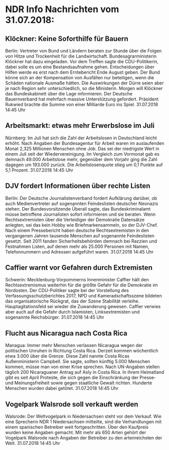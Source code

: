 # NDR Info Nachrichten vom 31.07.2018:


## Klöckner: Keine Soforthilfe für Bauern
Berlin:        Vertreter von Bund und Ländern beraten zur Stunde über die Folgen von Hitze und Trockenheit für die Landwirtschaft. Bundesagrarministerin Klöckner hat dazu eingeladen. Vor dem Treffen sagte die CDU-Politikerin, dabei solle es um eine Bestandsaufnahme gehen. Entscheidungen über Hilfen werde es erst nach dem Erntebericht Ende August geben. Der Bund könne sich an der Kompensation von Ausfällen nur beteiligen, wenn die Schäden nationale Ausmaße hätten. Die Auswirkungen der Dürre seien aber je nach Region sehr unterschiedlich, so die Ministerin. Morgen will Klöckner das Bundeskabinett über die Lage informieren. Der Deutsche Bauernverband hat mehrfach massive Unterstützung gefordert. Präsident Rukwied brachte die Summe von einer Milliarde Euro ins Spiel. 31.07.2018 14:45 Uhr 

## Arbeitsmarkt: etwas mehr Erwerbslose im Juli
Nürnberg: Im Juli hat sich die Zahl der Arbeitslosen in Deutschland leicht erhöht. Nach Angaben der Bundesagentur für Arbeit waren im auslaufenden Monat 2,325 Millionen Menschen ohne Job. Das sei der niedrigste Wert in einem Juli seit der Wiedervereinigung. Im Vergleich zum Vormonat gab es demnach 49.000 Arbeitslose mehr, gegenüber dem Vorjahr ging die Zahl dagegen um 193.000 zurück. Die Arbeitslosenquote stieg um 0,1 Punkte auf 5,1 Prozent. 31.07.2018 14:45 Uhr 

## DJV fordert Informationen über rechte Listen
Berlin: Der Deutsche Journalistenverband fordert Aufklärung darüber, ob auch Medienvertreter auf sogenannten Feindeslisten deutscher Neonazis stehen. Der Bundesvorsitzende Überall sagte, das Bundeskriminalamt müsse betroffene Journalisten sofort informieren und sie beraten. Wenn Rechtsextremisten über die Verteidiger der Demokratie Datensätze anlegten, sei das kein Hobby wie Briefmarkensammeln, so der DJV-Chef. Nach einem Pressebericht haben deutsche Rechtsextremisten in den vergangenen Jahren tausende Menschen auf sogenannte Feindeslisten gesetzt. Seit 2011 fanden Sicherheitsbehörden demnach bei Razzien und Festnahmen Listen, auf denen mehr als 25.000 Personen mit Namen, Telefonnummern und Adressen aufgeführt waren. 31.07.2018 14:45 Uhr 

## Caffier warnt vor Gefahren durch Extremisten
Schwerin: 	Mecklenburg-Vorpommerns Innenminister Caffier hält den Rechtsextremismus weiterhin für die größte Gefahr für die Demokratie im Nordosten. Der CDU-Politiker sagte bei der Vorstellung des Verfassungsschutzberichtes 2017, NPD und Kameradschaftsszene bildeten das organisatorische Rückgrat, das der Szene Stabilität verleihe. Hauptagitationsfeld sei wieder die Zuwanderung gewesen. Caffier verwies aber auch auf die Gefahr durch Islamisten, Linksextremisten und sogenannte Reichsbürger. 31.07.2018 14:45 Uhr 

## Flucht aus Nicaragua nach Costa Rica
Managua: Immer mehr Menschen verlassen Nicaragua wegen der politischen Unruhen in Richtung Costa Rica. Derzeit kommen wöchentlich etwa 3.000 über die Grenze. Diese Zahl nannte Costa Ricas Außenministerin Campbell. Sie sagte, sollten künftig 5.000 Menschen kommen, müsse man von einer Krise sprechen. Nach UN-Angaben stellen täglich 200 Nicaraguaner Antrag auf Asly in Costa Rica. In ihrem Heimatland gibt es seit April Proteste, die sich gegen die Einschränkung der Presse- und Meinungsfreiheit sowie gegen staatliche Gewalt richten. Hunderte Menschen wurden dabei getötet. 31.07.2018 14:45 Uhr 

## Vogelpark Walsrode soll verkauft werden
Walsrode: Der Weltvogelpark in Niedersachsen steht vor dem Verkauf. Wie eine Sprecherin NDR 1 Niedersachsen mitteilte, sind die Verhandlungen mit einem spanischen Betreiber weit fortgeschritten. Über den Kaufpreis wurden keine Angaben gemacht. Mit mehr als 650 Arten gehört der Vogelpark Walsrode nach Angaben der Betreiber zu den artenreichsten der Welt. 31.07.2018 14:45 Uhr 
